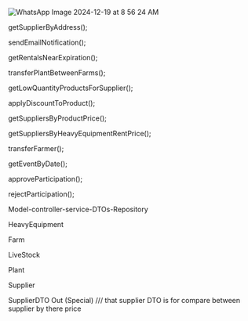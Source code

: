 ![WhatsApp Image 2024-12-19 at 8 56 24 AM](https://github.com/user-attachments/assets/c49de91e-be64-4fa3-b692-be3ac20834fc)


getSupplierByAddress();

sendEmailNotification();

getRentalsNearExpiration();

transferPlantBetweenFarms();

getLowQuantityProductsForSupplier();

applyDiscountToProduct();

getSuppliersByProductPrice();

getSuppliersByHeavyEquipmentRentPrice();

transferFarmer();

getEventByDate();

approveParticipation();

rejectParticipation();

Model-controller-service-DTOs-Repository

HeavyEquipment 

Farm

LiveStock 

Plant 

Supplier 


 SupplierDTO Out (Special)
///  that supplier DTO is for compare between supplier by there price
